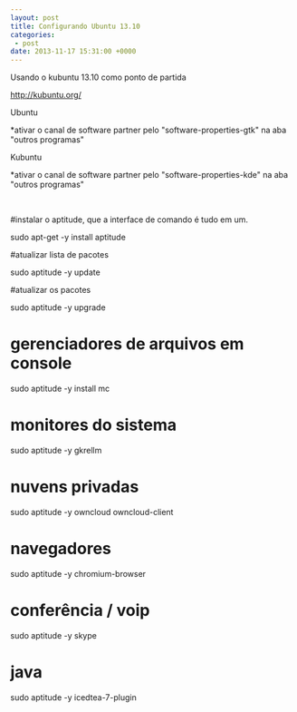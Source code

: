 ```yaml
---
layout: post
title: Configurando Ubuntu 13.10
categories:
 - post
date: 2013-11-17 15:31:00 +0000
---
```


Usando o kubuntu 13.10 como ponto de partida  

<a href="http://kubuntu.org/" target="_blank">http://kubuntu.org/</a>  

  

<a name="more"></a>  
  

Ubuntu  

*ativar o canal de software partner pelo "software-properties-gtk" na aba "outros programas"  

Kubuntu  

*ativar o canal de software partner pelo "software-properties-kde" na aba "outros programas"  

<div>
<br/></div>

#instalar o aptitude, que a interface de comando é tudo em um.  

sudo apt-get -y install aptitude  

  

#atualizar lista de pacotes  

sudo aptitude -y update  

  

#atualizar os pacotes  

sudo aptitude -y upgrade  

  

# gerenciadores de arquivos em console  

sudo aptitude -y install mc  

  

# monitores do sistema  

sudo aptitude -y&nbsp;gkrellm  

  

# nuvens privadas  

sudo aptitude -y&nbsp;owncloud owncloud-client  

  

# navegadores  

sudo aptitude -y&nbsp;chromium-browser  

  

# conferência / voip  

sudo aptitude -y&nbsp;skype  

  

# java  

sudo aptitude -y&nbsp;icedtea-7-plugin  

  

  

  

  

  

  

  

  